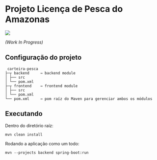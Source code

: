 # Projeto Licença de Pesca do Amazonas

![](../../blob/master/images/myimage.jpg)

_(Work In Progress)_

## Configuração do projeto

```
 carteira-pesca
├─┬ backend     → backend module
│ ├── src
│ └── pom.xml
├─┬ frontend    → frontend module
│ ├── src
│ └── pom.xml
└── pom.xml     → pom raíz do Maven para gerenciar ambos os módulos
```

## Executando

Dentro do diretório raíz:

```
mvn clean install
```

Rodando a aplicação como um todo:

```
mvn --projects backend spring-boot:run
```
